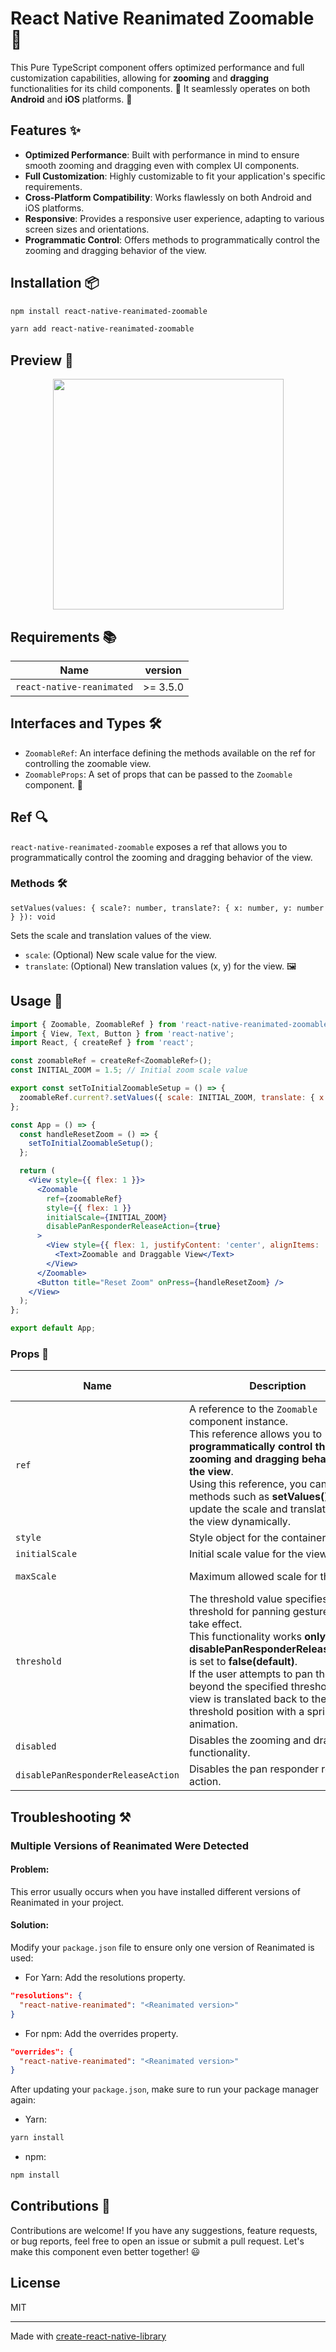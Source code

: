 # React Native Reanimated Zoomable 🌟

This Pure TypeScript component offers optimized performance and full customization capabilities, allowing for **zooming** and **dragging** functionalities for its child components. 🚀 It seamlessly operates on both **Android** and **iOS** platforms. 📱

## Features ✨
* **Optimized Performance**: Built with performance in mind to ensure smooth zooming and dragging even with complex UI components.
* **Full Customization**: Highly customizable to fit your application's specific requirements.
* **Cross-Platform Compatibility**: Works flawlessly on both Android and iOS platforms.
* **Responsive**: Provides a responsive user experience, adapting to various screen sizes and orientations.
* **Programmatic Control**: Offers methods to programmatically control the zooming and dragging behavior of the view.

## Installation 📦

```sh
npm install react-native-reanimated-zoomable
```
```sh
yarn add react-native-reanimated-zoomable
```


## Preview 🦋

<p align="center">
<img src="https://github.com/githuboftigran/rn-range-slider/assets/64334381/67a30692-9445-457d-a904-6d3bb67c930b" width="369">
</p>


## Requirements 📚

| Name                 | version                   |    
|----------------------|:-------------------------------------------------:|
| `react-native-reanimated`                | >= 3.5.0       |

## Interfaces and Types 🛠️

- `ZoomableRef`: An interface defining the methods available on the ref for controlling the zoomable view.
- `ZoomableProps`: A set of props that can be passed to the `Zoomable` component. 📝


## Ref 🔍

`react-native-reanimated-zoomable` exposes a ref that allows you to programmatically control the zooming and dragging behavior of the view.

### Methods 🛠️
```
setValues(values: { scale?: number, translate?: { x: number, y: number } }): void
```
Sets the scale and translation values of the view.

- `scale`: (Optional) New scale value for the view.
- `translate`: (Optional) New translation values (x, y) for the view. 🖼️

## Usage 🚀

```jsx
import { Zoomable, ZoomableRef } from 'react-native-reanimated-zoomable';
import { View, Text, Button } from 'react-native';
import React, { createRef } from 'react';

const zoomableRef = createRef<ZoomableRef>();
const INITIAL_ZOOM = 1.5; // Initial zoom scale value

export const setToInitialZoomableSetup = () => {
  zoomableRef.current?.setValues({ scale: INITIAL_ZOOM, translate: { x: 0, y: 0 } });
};

const App = () => {
  const handleResetZoom = () => {
    setToInitialZoomableSetup();
  };

  return (
    <View style={{ flex: 1 }}>
      <Zoomable
        ref={zoomableRef}
        style={{ flex: 1 }}
        initialScale={INITIAL_ZOOM}
        disablePanResponderReleaseAction={true}
      >
        <View style={{ flex: 1, justifyContent: 'center', alignItems: 'center' }}>
          <Text>Zoomable and Draggable View</Text>
        </View>
      </Zoomable>
      <Button title="Reset Zoom" onPress={handleResetZoom} />
    </View>
  );
};

export default App;
```

### Props 🎨

| Name                 | Description                                                                                                                                                                                                                                                                                          | Type                                                   |                   Default Value                   |
|----------------------|------------------------------------------------------------------------------------------------------------------------------------------------------------------------------------------------------------------------------------------------------------------------------------------------------|--------------------------------------------------------|:-------------------------------------------------:|
| `ref`                | A reference to the `Zoomable` component instance. <br /> This reference allows you to **programmatically control the zooming and dragging behavior of the view**. <br />Using this reference, you can call methods such as **setValues()** to update the scale and translation of the view dynamically.                                                                                                                                                                                                                                                         | `React.Ref<ZoomableRef>`                                              |                  _{ }_                   |
| `style`                | Style object for the container view.                                                                                                                                                                                                                                                                              | ViewStyle                                                 |                  _{ }_                   |
| `initialScale`                | Initial scale value for the view.                                                                                                                                                                                                                                               | number                                                 |                  _**1**_                   |
| `maxScale`           | Maximum allowed scale for the view.                       | number                                                 |                        _**initialScale * 2**_                           |
| `threshold`               | The threshold value specifies the threshold for panning gestures to take effect.<br /> This functionality works **only** when **disablePanResponderReleaseAction** is set to **false(default)**.<br /> If the user attempts to pan the view beyond the specified threshold, the view is translated back to the threshold position with a spring animation.                                                                                                                                                                                                                                                                                  | number                                                 |                        _**560**_                         |
| `disabled`                | Disables the zooming and dragging functionality.                                                                                                                                                                                                                                                                | boolean                                                 |  _**false**_   |
| `disablePanResponderReleaseAction`               | Disables the pan responder release action.                                                                 | boolean                                                 | _**false**_ |


## Troubleshooting ⚒️
### Multiple Versions of Reanimated Were Detected
#### Problem:
This error usually occurs when you have installed different versions of Reanimated in your project.

#### Solution:
Modify your `package.json` file to ensure only one version of Reanimated is used:

* For Yarn: Add the resolutions property.

```json
"resolutions": {
  "react-native-reanimated": "<Reanimated version>"
}
```

* For npm: Add the overrides property.

```json
"overrides": {
  "react-native-reanimated": "<Reanimated version>"
}
```

After updating your `package.json`, make sure to run your package manager again:

* Yarn: 
```sh
yarn install
```
* npm: 
```sh
npm install
```

## Contributions 🤝
Contributions are welcome! If you have any suggestions, feature requests, or bug reports, feel free to open an issue or submit a pull request. Let's make this component even better together! 😃

## License

MIT

---

Made with [create-react-native-library](https://github.com/callstack/react-native-builder-bob)
